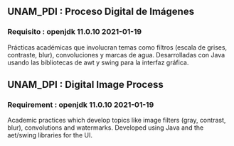 ## UNAM_PDI : Proceso Digital de Imágenes
### Requisito : openjdk 11.0.10 2021-01-19 
Prácticas académicas que involucran temas como filtros (escala de grises, contraste, blur), convoluciones y marcas de agua. Desarrolladas con Java usando las bibliotecas de awt y swing para la interfaz gráfica. 
## UNAM_DPI : Digital Image Process
### Requirement : openjdk 11.0.10 2021-01-19
Academic practices which develop topics like image filters (gray, contrast, blur), convolutions and watermarks. Developed using Java and the aet/swing libraries for the UI. 
